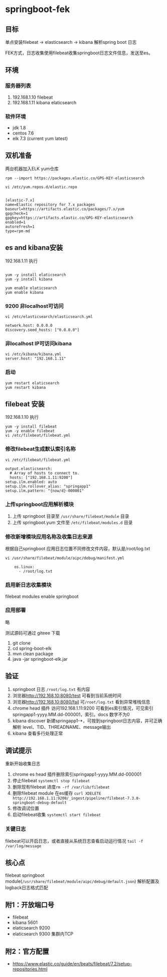 # springboot-fek

## 目标

单点安装filebeat -> elasticsearch -> kibana 解析spring boot 日志

FEK方式，日志收集使用filebeat收集springboot日志文件信息，发送至es。

## 环境

### 服务器列表

1. 192.168.1.10 filebeat
2. 192.168.1.11 kibana elaticsearch

### 软件环境
- jdk 1.8
- centos 7.6
- elk 7.3 (current yum latest)

## 双机准备

两台机器加入ELK yum仓库

```
rpm --import https://packages.elastic.co/GPG-KEY-elasticsearch

vi /etc/yum.repos.d/elastic.repo


[elastic-7.x]
name=Elastic repository for 7.x packages
baseurl=https://artifacts.elastic.co/packages/7.x/yum
gpgcheck=1
gpgkey=https://artifacts.elastic.co/GPG-KEY-elasticsearch
enabled=1
autorefresh=1
type=rpm-md
```

## es and kibana安装

192.168.1.11 执行

```

yum -y install elaticsearch
yum -y install kibana

yum enable elaticsearch
yum enable kibana
```

### 9200 非localhost可访问
```
vi /etc/elasticsearch/elasticsearch.yml 

network.host: 0.0.0.0
discovery.seed_hosts: ["0.0.0.0"] 
```

### 非localhost IP可访问kibana
```
vi /etc/kibana/kibana.yml
server.host: "192.168.1.11"
```

### 启动
```
yum restart elaticsearch
yum restart kibana
```


## filebeat 安装

192.168.1.10 执行

```
yum -y install filebeat
yum -y enable filebeat
vi /etc/filebeat/filebeat.yml 
```

### 修改filebeat生成默认索引名称
```
vi /etc/filebeat/filebeat.yml 

output.elasticsearch:
  # Array of hosts to connect to.
  hosts: ["192.168.1.11:9200"]
setup.ilm.enabled: auto
setup.ilm.rollover_alias: "springapp1"
setup.ilm.pattern: "{now/d}-000001"
```

### 上传springboot应用解析模块

1. 上传 springboot 目录至 `/usr/share/filebeat/module` 目录
2. 上传 springboot.yum 文件至 `/etc/filebeat/modules.d` 目录

### 修改新增模块应用名称及收集日志来源

根据自己springboot 应用日志位置不同修改文件内容，默认是/root/log.txt
```
vi /usr/share/filebeat/module/aipc/debug/manifest.yml

    os.linux: 
      - /root/log.txt
```

### 启用新日志收集模块
filebeat modules enable springboot

### 应用部署
略

测试源码可通过 giteee 下载

1. git clone 
2. cd spring-boot-elk
3. mvn clean package
4. java -jar springboot-elk.jar

## 验证
1. springboot 日志 `/root/log.txt` 有内容
2. 浏览器<http://192.168.10:8080/test> 可看到当前系统时间
3. 浏览器<http://192.168.10:8080/fail> 可`/root/log.txt` 看到异常堆栈信息
4. chrome head 插件 访问192.168.1.11:9200 可看到es索引情况，可见索引springapp1-yyyy.MM.dd-000001，索引。docs 数字不为0
5. kibana discover 新建springapp1-*，可按到springboot日志内容，并可正确解析 level、TID、THREADNAME、message输出
6. kibana 查看多行处理正常


## 调试提示
重新开始收集日志
1. chrome es head 插件删除索引springapp1-yyyy.MM.dd-000001
2. 停止filebeat `systemctl stop filebeat`
3. 删除现有filebeat 进度`rm -rf /var/lib/filebeat`
4. 删除filebeat module 在es缓存 `curl XDELETE http://192.168.1.11:9200/_ingest/pipeline/filebeat-7.3.0-springboot-debug-default`
5. 修改调试位置
6. 启动filebeat收集 `systemctl start filebeat`

### 关键日志

filebeat可以开启日志，或者直接从系统日志查看启动运行情况
`tail -f /var/log/message`


## 核心点
filebeat springboot module(`/usr/share/filebeat/module/aipc/debug/default.json`) 解析配置及logback日志格式匹配

## 附1：开放端口号
- filebeat 
- kibana 5601
- elaticsearch 9200
- elaticsearch 9300 集群内TCP


## 附2：官方配置
- <https://www.elastic.co/guide/en/beats/filebeat/7.2/setup-repositories.html>

